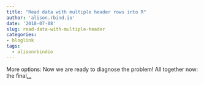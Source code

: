 ```yaml
---
title: "Read data with multiple header rows into R"
author: 'alison.rbind.io'
date: '2018-07-08'
slug: read-data-with-multiple-header
categories:
- bloglink
tags:
  - alisonrbindio
---
```


More options: Now we are ready to diagnose the problem! All together now: the final[... <i class="fas fa-external-link-alt"></i>](https://alison.rbind.io/post/read-multiple-header-rows/)

